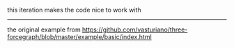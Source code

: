 this iteration makes the code nice to work with

---

the original example from https://github.com/vasturiano/three-forcegraph/blob/master/example/basic/index.html

